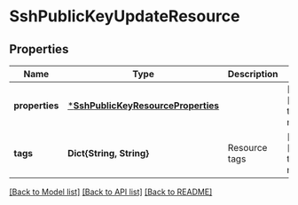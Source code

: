 # SshPublicKeyUpdateResource


## Properties
Name | Type | Description | Notes
------------ | ------------- | ------------- | -------------
**properties** | [***SshPublicKeyResourceProperties**](SshPublicKeyResourceProperties.md) |  | [optional] [default to nothing]
**tags** | **Dict{String, String}** | Resource tags | [optional] [default to nothing]


[[Back to Model list]](../README.md#models) [[Back to API list]](../README.md#api-endpoints) [[Back to README]](../README.md)


